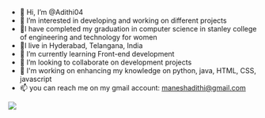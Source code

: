 - 👋 Hi, I’m @Adithi04
- 👀 I’m interested in developing and working on different projects
- 📖I have completed my graduation in computer science in stanley college of engineering and technology for women
- 📍I live in Hyderabad, Telangana, India
- 🌱 I’m currently learning Front-end development 
- 💞️ I’m looking to collaborate on development projects
- 🙌 I'm working on enhancing my knowledge on python, java, HTML, CSS, javascript 
- 📫 you can reach me on my gmail account: maneshadithi@gmail.com

<!---
Adithi04/Adithi04 is a ✨ special ✨ repository because its `README.md` (this file) appears on your GitHub profile.
You can click the Preview link to take a look at your changes.
--->
<!DOCTYPE html>
<html>
  <style>
 <head>
    <style>
    img {
      height="60px"
      width="60px"
    </style>
    </head>
  <body>
<img src="https://i.pinimg.com/736x/8c/fb/3d/8cfb3da600bd39ea7a591608f3b3660d.jpg" >
  </body>
</html>
